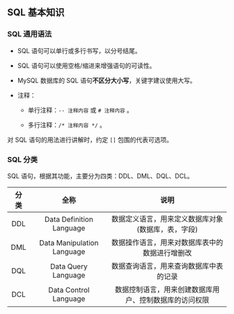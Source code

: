 ## SQL 基本知识

### SQL 通用语法

- SQL 语句可以单行或多行书写，以分号结尾。

- SQL 语句可以使用空格/缩进来增强语句的可读性。

- MySQL 数据库的 SQL 语句**不区分大小写**，关键字建议使用大写。

- 注释：

  - 单行注释：`-- 注释内容` 或 `# 注释内容` 。

  - 多行注释：`/* 注释内容 */` 。

对 SQL 语句的用法进行讲解时，约定 `[]` 包围的代表可选项。 

### SQL 分类

SQL 语句，根据其功能，主要分为四类：DDL、DML、DQL、DCL。

| 分 类 |            全称            |                          说明                          |
| :---: | :------------------------: | :----------------------------------------------------: |
|  DDL  |  Data Definition Language  |   数据定义语言，用来定义数据库对象(数据库，表，字段)   |
|  DML  | Data Manipulation Language |     数据操作语言，用来对数据库表中的数据进行增删改     |
|  DQL  |    Data Query Language     |         数据查询语言，用来查询数据库中表的记录         |
|  DCL  |   Data Control Language    | 数据控制语言，用来创建数据库用户、控制数据库的访问权限 |
